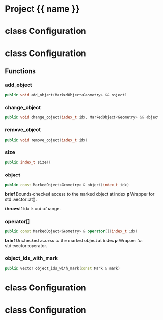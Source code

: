 <script setup>
import {useRoute} from 'vitepress'
const {path} = useRoute()
const tokens = path.split('/')
const words = tokens[2].split('-');
for (let i = 0; i < words.length; i++) {
    words[i] = words[i].charAt(0).toUpperCase() + words[i].slice(1);
    words[i] = words[i].replace('geode', 'Geode')
}
const name = words.join('-');
</script>
# Project {{ name }}

# class Configuration


# class Configuration


## Functions

### add_object

```cpp
public void add_object(MarkedObject<Geometry> && object)
```


### change_object

```cpp
public void change_object(index_t idx, MarkedObject<Geometry> && object)
```


### remove_object

```cpp
public void remove_object(index_t idx)
```


### size

```cpp
public index_t size()
```


### object

```cpp
public const MarkedObject<Geometry> & object(index_t idx)
```




**brief** Bounds-checked access to the marked object at index **p**   Wrapper for std::vector::at().

**throws**if idx is out of range.

### operator[]

```cpp
public const MarkedObject<Geometry> & operator[](index_t idx)
```




**brief** Unchecked access to the marked object at index **p**   Wrapper for std::vector::operator[]().

### object_ids_with_mark

```cpp
public vector object_ids_with_mark(const Mark & mark)
```




# class Configuration


# class Configuration


